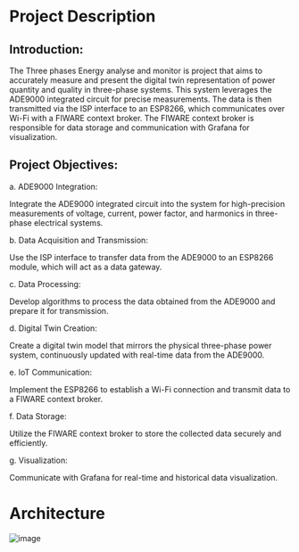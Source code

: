 
# Project Description

## Introduction:
The Three phases Energy analyse and monitor is project that aims to accurately measure and present the digital twin representation of power quantity and quality in three-phase systems. This system leverages the ADE9000 integrated circuit for precise measurements. The data is then transmitted via the ISP interface to an ESP8266, which communicates over Wi-Fi with a FIWARE context broker. The FIWARE context broker is responsible for data storage and communication with Grafana for visualization.

## Project Objectives:
a. ADE9000 Integration:

Integrate the ADE9000 integrated circuit into the system for high-precision measurements of voltage, current, power factor, and harmonics in three-phase electrical systems.

b. Data Acquisition and Transmission:

Use the ISP interface to transfer data from the ADE9000 to an ESP8266 module, which will act as a data gateway.

c. Data Processing:

Develop algorithms to process the data obtained from the ADE9000 and prepare it for transmission.

d. Digital Twin Creation:

Create a digital twin model that mirrors the physical three-phase power system, continuously updated with real-time data from the ADE9000.

e. IoT Communication:

Implement the ESP8266 to establish a Wi-Fi connection and transmit data to a FIWARE context broker.

f. Data Storage:

Utilize the FIWARE context broker to store the collected data securely and efficiently.

g. Visualization:

Communicate with Grafana for real-time and historical data visualization.

# Architecture

![image](https://github.com/FiwareAtSupCom/3P_nrj_monitor/assets/93084127/8d696b53-4b43-4abd-801d-2c5109747c3d)

